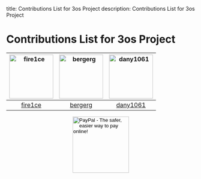 title: Contributions List for 3os Project
description: Contributions List for 3os Project
<!-- Meta Data for search engines - NOT Visible -->

# Contributions List for 3os Project

[<img alt="fire1ce" src="https://avatars1.githubusercontent.com/u/16795594?v=4&s=117" width="117">](https://github.com/fire1ce) |[<img alt="bergerg" src="https://avatars2.githubusercontent.com/u/9004567?v=4&s=117" width="117">](https://github.com/bergerg) |[<img alt="dany1061" src="https://avatars3.githubusercontent.com/u/44188542?v=4&s=117" width="117">](https://github.com/dany1061) |
:---: |:---: |:---: |
[fire1ce](https://github.com/fire1ce) |[bergerg](https://github.com/bergerg) |[dany1061](https://github.com/dany1061) |

<!-- Donation Button -->
<form action="https://www.paypal.com/cgi-bin/webscr" method="post" target="_top" align="center"><input type="hidden" name="cmd" value="_s-xclick"><input type="hidden" name="hosted_button_id" value="Q94AU5RUD4X6A"><input type="image" src="https://raw.githubusercontent.com/fire1ce/3os.org/gh-pages/assets/images/beerDonation.png" width="150px" border="0" name="submit" alt="PayPal - The safer, easier way to pay online!"><img alt="" border="0" src="https://www.paypalobjects.com/en_US/i/scr/pixel.gif" width="1" height="1"></form>
<!-- Donation Button -->